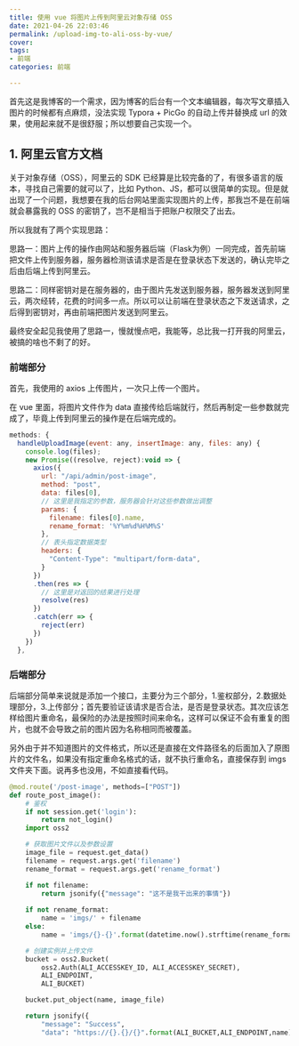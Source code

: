 ```yaml
---
title: 使用 vue 将图片上传到阿里云对象存储 OSS
date: 2021-04-26 22:03:46
permalink: /upload-img-to-ali-oss-by-vue/
cover: 
tags: 
- 前端
categories: 前端

---
```


首先这是我博客的一个需求，因为博客的后台有一个文本编辑器，每次写文章插入图片的时候都有点麻烦，没法实现 Typora + PicGo 的自动上传并替换成 url 的效果，使用起来就不是很舒服；所以想要自己实现一个。

## 1. 阿里云官方文档

关于对象存储（OSS），阿里云的 SDK 已经算是比较完备的了，有很多语言的版本，寻找自己需要的就可以了，比如 Python、JS，都可以很简单的实现。但是就出现了一个问题，我想要在我的后台网站里面实现图片的上传，那我岂不是在前端就会暴露我的 OSS 的密钥了，岂不是相当于把账户权限交了出去。


所以我就有了两个实现思路：

思路一：图片上传的操作由网站和服务器后端（Flask为例）一同完成，首先前端把文件上传到服务器，服务器检测该请求是否是在登录状态下发送的，确认完毕之后由后端上传到阿里云。

思路二：同样密钥对是在服务器的，由于图片先发送到服务器，服务器发送到阿里云，两次经转，花费的时间多一点。所以可以让前端在登录状态之下发送请求，之后得到密钥对，再由前端把图片发送到阿里云。

最终安全起见我使用了思路一，慢就慢点吧，我能等，总比我一打开我的阿里云，被搞的啥也不剩了的好。


### 前端部分

首先，我使用的 axios 上传图片，一次只上传一个图片。

在 vue 里面，将图片文件作为 data 直接传给后端就行，然后再制定一些参数就完成了，毕竟上传到阿里云的操作是在后端完成的。

```js
methods: {
  handleUploadImage(event: any, insertImage: any, files: any) {
    console.log(files);
    new Promise((resolve, reject):void => {
      axios({
        url: "/api/admin/post-image",
        method: "post",
        data: files[0],
        // 这里是我指定的参数，服务器会针对这些参数做出调整
        params: {
          filename: files[0].name,
          rename_format: '%Y%m%d%H%M%S'
        },
        // 表头指定数据类型
        headers: {
          "Content-Type": "multipart/form-data",
        }
      })
      .then(res => {
        // 这里是对返回的结果进行处理
        resolve(res)
      })
      .catch(err => {
        reject(err)
      })
    })
  },
```

### 后端部分

后端部分简单来说就是添加一个接口，主要分为三个部分，1.鉴权部分，2.数据处理部分，3.上传部分；首先要验证该请求是否合法，是否是登录状态。其次应该怎样给图片重命名，最保险的办法是按照时间来命名，这样可以保证不会有重复的图片，也就不会导致之前的图片因为名称相同而被覆盖。

另外由于并不知道图片的文件格式，所以还是直接在文件路径名的后面加入了原图片的文件名，如果没有指定重命名格式的话，就不执行重命名，直接保存到 imgs 文件夹下面。说再多也没用，不如直接看代码。

```python
@mod.route('/post-image', methods=["POST"])
def route_post_image():
    # 鉴权
    if not session.get('login'):
        return not_login()
    import oss2

    # 获取图片文件以及参数设置
    image_file = request.get_data()
    filename = request.args.get('filename')
    rename_format = request.args.get('rename_format')

    if not filename:
        return jsonify({"message": "这不是我干出来的事情"})
    
    if not rename_format:
        name = 'imgs/' + filename
    else:
        name = 'imgs/{}-{}'.format(datetime.now().strftime(rename_format), filename.replace(' ', '-'))

    # 创建实例并上传文件
    bucket = oss2.Bucket(
        oss2.Auth(ALI_ACCESSKEY_ID, ALI_ACCESSKEY_SECRET),
        ALI_ENDPOINT,
        ALI_BUCKET)

    bucket.put_object(name, image_file)

    return jsonify({
        "message": "Success",
        "data": "https://{}.{}/{}".format(ALI_BUCKET,ALI_ENDPOINT,name)})
```
